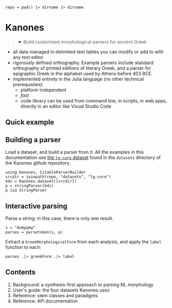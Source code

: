 
```@setup intro
repo = pwd() |> dirname |> dirname 
```


# Kanones

> ☛ Build customized morphological parsers for ancient Greek


- all data managed in delimited-text tables you can modify or add to with any text editor
- rigorously defined orthography.  Example parsers include standard orthography of printed editions of literary Greek, and a parser for epigraphic Greek in the alphabet used by Athens before 403 BCE.
- implemented entirely in the Julia language (no other technical prerequisites): 
    - platform independent
    - *fast*
    - code library can be used from command line, in scripts, in web apps, directly in an editor like Visual Studio Code


## Quick example

## Building a parser

Load a dataset, and build a parser from it.  All the examples in this documentation use [the `lg-core` dataset](https://github.com/neelsmith/Kanones.jl/tree/main/datasets/lg-core) found in the `datasets` directory of the Kanones github repository.

```@example intro
using Kanones, CitableParserBuilder
srcdir = joinpath(repo, "datasets", "lg-core") 
kds = Kanones.dataset([srcdir])
p = stringParser(kds)
p isa StringParser
```


## Interactive parsing

Parse a string: in this case, there is only one result.

```@example intro
s = "ἀνθρώπῳ"
parses = parsetoken(s, p)
```

Extract a `GreekMorphologicalForm` from each analysis, and apply the `label` function to each:

```@example intro
parses .|> greekForm .|> label
```


## Contents

1. Background: a synthesis-first approach to parsing NL morphology
2. User's guide:  the four datasets Kanones uses
3. Reference: stem classes and paradigms
4. Reference: API documentation
